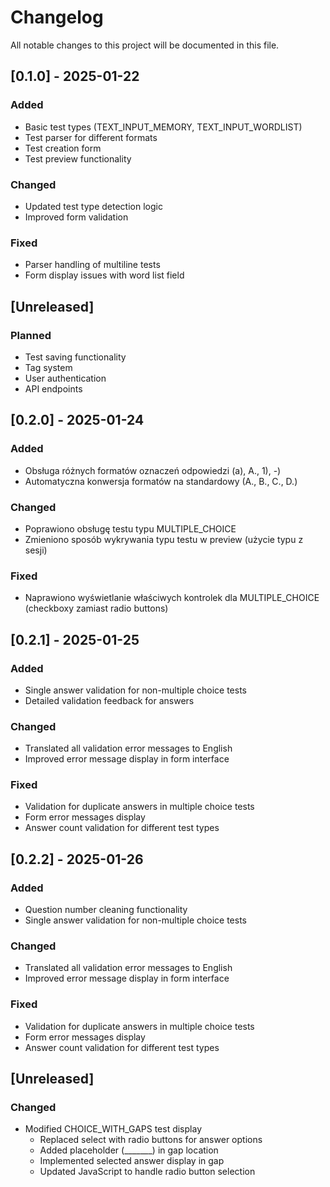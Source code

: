 # Changelog
All notable changes to this project will be documented in this file.

## [0.1.0] - 2025-01-22
### Added
- Basic test types (TEXT_INPUT_MEMORY, TEXT_INPUT_WORDLIST)
- Test parser for different formats
- Test creation form
- Test preview functionality

### Changed
- Updated test type detection logic
- Improved form validation

### Fixed
- Parser handling of multiline tests
- Form display issues with word list field

## [Unreleased]
### Planned
- Test saving functionality
- Tag system
- User authentication
- API endpoints

## [0.2.0] - 2025-01-24
### Added
- Obsługa różnych formatów oznaczeń odpowiedzi (a), A., 1), -)
- Automatyczna konwersja formatów na standardowy (A., B., C., D.)

### Changed
- Poprawiono obsługę testu typu MULTIPLE_CHOICE
- Zmieniono sposób wykrywania typu testu w preview (użycie typu z sesji)

### Fixed
- Naprawiono wyświetlanie właściwych kontrolek dla MULTIPLE_CHOICE (checkboxy zamiast radio buttons)

## [0.2.1] - 2025-01-25
### Added
- Single answer validation for non-multiple choice tests
- Detailed validation feedback for answers

### Changed
- Translated all validation error messages to English
- Improved error message display in form interface

### Fixed
- Validation for duplicate answers in multiple choice tests
- Form error messages display
- Answer count validation for different test types

## [0.2.2] - 2025-01-26
### Added
- Question number cleaning functionality
- Single answer validation for non-multiple choice tests

### Changed
- Translated all validation error messages to English
- Improved error message display in form interface

### Fixed
- Validation for duplicate answers in multiple choice tests
- Form error messages display
- Answer count validation for different test types

## [Unreleased]
### Changed
- Modified CHOICE_WITH_GAPS test display
  - Replaced select with radio buttons for answer options
  - Added placeholder (_______) in gap location
  - Implemented selected answer display in gap
  - Updated JavaScript to handle radio button selection